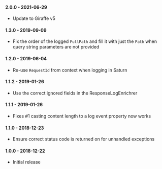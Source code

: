 #### 2.0.0 - 2021-06-29
* Update to Giraffe v5

#### 1.3.0 - 2019-09-09
* Fix the order of the logged `FullPath` and fill it with just the `Path` when query string parameters are not provided

#### 1.2.0 - 2019-06-04
* Re-use `RequestId` from context when logging in Saturn

#### 1.1.2 - 2019-01-26
* Use the correct ignored fields in the ResponseLogEnrichrer

#### 1.1.1 - 2019-01-26
* Fixes #1 casting content length to a log event property now works

#### 1.1.0 - 2018-12-23
* Ensure correct status code is returned on for unhandled exceptions

#### 1.0.0 - 2018-12-22
* Initial release
